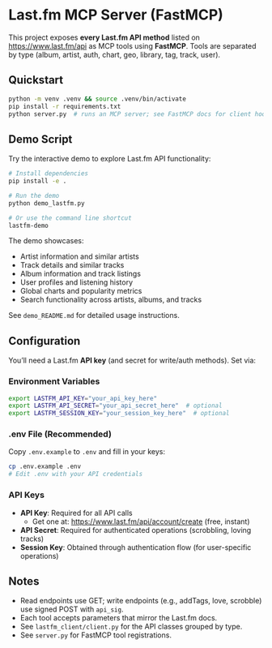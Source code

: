 # Last.fm MCP Server (FastMCP)

This project exposes **every Last.fm API method** listed on https://www.last.fm/api as MCP tools using **FastMCP**.
Tools are separated by type (album, artist, auth, chart, geo, library, tag, track, user).

## Quickstart

```bash
python -m venv .venv && source .venv/bin/activate
pip install -r requirements.txt
python server.py  # runs an MCP server; see FastMCP docs for client hookup
```

## Demo Script

Try the interactive demo to explore Last.fm API functionality:

```bash
# Install dependencies
pip install -e .

# Run the demo
python demo_lastfm.py

# Or use the command line shortcut
lastfm-demo
```

The demo showcases:
- Artist information and similar artists
- Track details and similar tracks
- Album information and track listings
- User profiles and listening history
- Global charts and popularity metrics
- Search functionality across artists, albums, and tracks

See `demo_README.md` for detailed usage instructions.

## Configuration

You’ll need a Last.fm **API key** (and secret for write/auth methods). Set via:

### Environment Variables
```bash
export LASTFM_API_KEY="your_api_key_here"
export LASTFM_API_SECRET="your_api_secret_here"  # optional
export LASTFM_SESSION_KEY="your_session_key_here"  # optional
```

### .env File (Recommended)
Copy `.env.example` to `.env` and fill in your keys:

```bash
cp .env.example .env
# Edit .env with your API credentials
```

### API Keys
- **API Key**: Required for all API calls
  - Get one at: https://www.last.fm/api/account/create (free, instant)
- **API Secret**: Required for authenticated operations (scrobbling, loving tracks)
- **Session Key**: Obtained through authentication flow (for user-specific operations)

## Notes

- Read endpoints use GET; write endpoints (e.g., addTags, love, scrobble) use signed POST with `api_sig`.
- Each tool accepts parameters that mirror the Last.fm docs.
- See `lastfm_client/client.py` for the API classes grouped by type.
- See `server.py` for FastMCP tool registrations.
